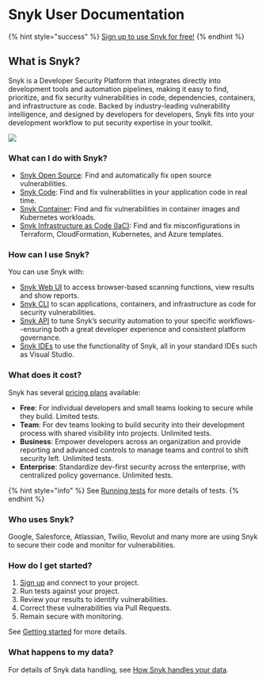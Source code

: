 # Snyk User Documentation

{% hint style="success" %}
[Sign up to use Snyk for free!](https://snyk.io/login?cta=sign-up\&loc=nav\&page=support\_docs\_page)
{% endhint %}

## **What is Snyk?**

Snyk is a Developer Security Platform that integrates directly into development tools and automation pipelines, making it easy to find, prioritize, and fix security vulnerabilities in code, dependencies, containers, and infrastructure as code. Backed by industry-leading vulnerability intelligence, and designed by developers for developers, Snyk fits into your development workflow to put security expertise in your toolkit.

![](https://github.com/snyk/user-docs/raw/9336593f5e7c7dab3fbac77f5e9f0a5ae0751cc2/docs/.gitbook/assets/Screen%20Shot%202022-02-22%20at%208.18.28%20AM.png)

### **What can I do with Snyk?**

* [Snyk Open Source](https://snyk.io/product/open-source-security-management/): Find and automatically fix open source vulnerabilities.
* [Snyk Code](https://snyk.io/product/snyk-code/): Find and fix vulnerabilities in your application code in real time.
* [Snyk Container](https://snyk.io/product/container-vulnerability-management/): Find and fix vulnerabilities in container images and Kubernetes workloads.
* [Snyk Infrastructure as Code (IaC)](https://snyk.io/product/infrastructure-as-code-security/): Find and fix misconfigurations in Terraform, CloudFormation, Kubernetes, and Azure templates.

### How can I use Snyk?

You can use Snyk with:

* [Snyk Web UI](snyk-web-ui/) to access browser-based scanning functions, view results and show reports.
* [Snyk CLI](snyk-cli/) to scan applications, containers, and infrastructure as code for security vulnerabilities.
* [Snyk API](https://snyk.docs.apiary.io/#introduction/api-v3) to tune Snyk’s security automation to your specific workflows--ensuring both a great developer experience and consistent platform governance.
* [Snyk IDEs](ide-tools/) to use the functionality of Snyk, all in your standard IDEs such as Visual Studio.

### **What does it cost?**

Snyk has several [pricing plans](https://snyk.io/plans/) available:

* **Free**: For individual developers and small teams looking to secure while they build. Limited tests.
* **Team**: For dev teams looking to build security into their development process with shared visibility into projects. Unlimited tests.
* **Business**: Empower developers across an organization and provide reporting and advanced controls to manage teams and control to shift security left. Unlimited tests.
* **Enterprise**: Standardize dev-first security across the enterprise, with centralized policy governance. Unlimited tests.

{% hint style="info" %}
See [Running tests](introducing-snyk/snyks-core-concepts/running-tests.md) for more details of tests.
{% endhint %}

### **Who uses Snyk?**

Google, Salesforce, Atlassian, Twilio, Revolut and many more are using Snyk to secure their code and monitor for vulnerabilities.

### **How do I get started?**

1. [Sign up](https://snyk.io/login?cta=sign-up\&loc=nav\&page=support\_docs\_page) and connect to your project.
2. Run tests against your project.
3. Review your results to identify vulnerabilities.
4. Correct these vulnerabilities via Pull Requests.
5. Remain secure with monitoring.

See [Getting started](getting-started.md) for more details.

### What happens to my data?

For details of Snyk data handling, see [How Snyk handles your data](https://docs.snyk.io/more-info/how-snyk-handles-your-data).&#x20;
